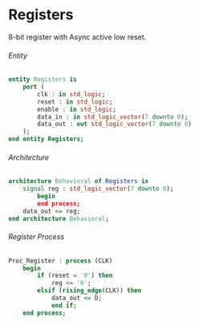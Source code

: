 # Registers

8-bit register with Async active low reset.

###### Entity
```vhdl
entity Registers is
    port (
        clk : in std_logic;
        reset : in std_logic;
        enable : in std_logic;
        data_in : in std_logic_vector(7 downto 0);
        data_out : out std_logic_vector(7 downto 0)
    );
end entity Registers;
```

###### Architecture
```vhdl
architecture Behavioral of Registers is
    signal reg : std_logic_vector(7 downto 0);
        begin
        end process;
    data_out <= reg;
end architecture Behavioral;
```

###### Register Process
```vhdl
Proc_Register : process (CLK)
    begin
        if (reset = '0') then
            reg <= '0';
        elsif (rising_edge(CLK)) then
            data_out <= D;
            end if;
    end process;
```